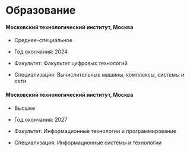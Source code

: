 # Образование
<!-- tabs:start -->
#### **Московский технологический институт, Москва**

- Среднее-специальное

-  Год окончания: 2024

- Факультет: Факультет цифровых технологий

- Специализация: Вычислительные машины, комплексы, системы и сети
<!-- tabs:end -->
    
<!-- tabs:start -->
#### **Московский технологический институт, Москва**

- Высшее

- Год окончания: 2027

- Факультет: Информационные технологии и программирование

- Специализация: Информационные системы и технологии
<!-- tabs:end -->